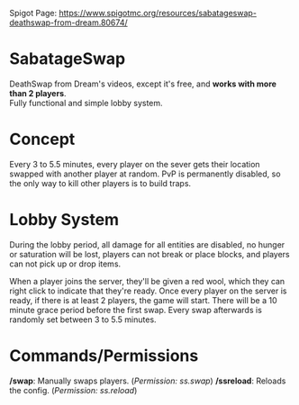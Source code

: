 Spigot Page: https://www.spigotmc.org/resources/sabatageswap-deathswap-from-dream.80674/
# SabatageSwap  
DeathSwap from Dream's videos, except it's free, and **works with more than 2 players**.  
Fully functional and simple lobby system.

# Concept
Every 3 to 5.5 minutes, every player on the sever gets their location swapped with another player at random. PvP is permanently disabled, so the only way to kill other players is to build traps.

# Lobby System
During the lobby period, all damage for all entities are disabled, no hunger or saturation will be lost, players can not break or place blocks, and players can not pick up or drop items.

When a player joins the server, they'll be given a red wool, which they can right click to indicate that they're ready. Once every player on the server is ready, if there is at least 2 players, the game will start. There will be a 10 minute grace period before the first swap. Every swap afterwards is randomly set between 3 to 5.5 minutes.

# Commands/Permissions
**/swap**: Manually swaps players. (*Permission: ss.swap*)
**/ssreload**: Reloads the config. (*Permission: ss.reload*)
